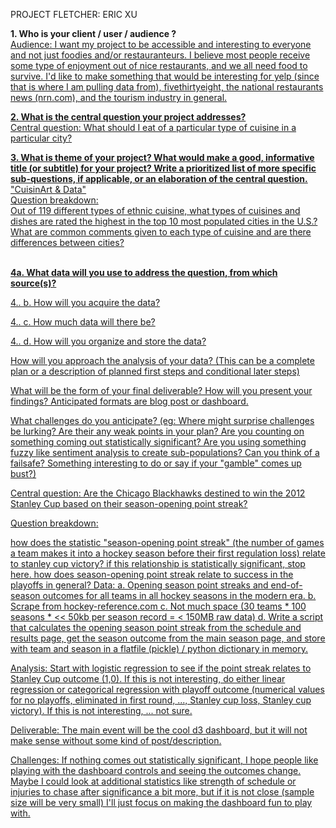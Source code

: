 PROJECT FLETCHER: ERIC XU

<b>1.  Who is your client / user / audience ?</b>
<br><u>Audience:
I want my project to be accessible and interesting to everyone and not just foodies and/or restauranteurs.  I believe most people receive some type of enjoyment out of nice restaurants, and we all need food to survive.   I'd like to make something that would be interesting for yelp (since that is where I am pulling data from), fivethirtyeight, the national restaurants news (nrn.com), and the tourism industry in general.

<b>2.  What is the central question your project addresses?</b>
<br><u>Central question:</u>
What should I eat of a particular type of cuisine in a particular city?

<b>3.  What is theme of your project?
What would make a good, informative title (or subtitle) for your project?
Write a prioritized list of more specific sub-questions, if applicable, or an elaboration of the central question.</b>
<br>"CuisinArt & Data"
<br>Question breakdown:
<br>Out of 119 different types of ethnic cuisine, what types of cuisines and dishes are rated the highest in the top 10 most populated cities in the U.S.?  What are common comments given to each type of cuisine and are there differences between cities?

<br>
<b>4a. What data will you use to address the question, from which source(s)?</b>

4.. b. How will you acquire the data?

4.. c. How much data will there be?

4.. d. How will you organize and store the data?

How will you approach the analysis of your data? 
(This can be a complete plan or a description of planned first steps and conditional later steps)

What will be the form of your final deliverable? How will you present your findings? 
Anticipated formats are blog post or dashboard.

What challenges do you anticipate?
(eg: Where might surprise challenges be lurking? Are their any weak points in your plan? Are you counting on something coming out statistically significant? Are you using something fuzzy like sentiment analysis to create sub-populations? Can you think of a failsafe? Something interesting to do or say if your "gamble" comes up bust?)


Central question:
Are the Chicago Blackhawks destined to win the 2012 Stanley Cup based on their season-opening point streak?

Question breakdown:

how does the statistic "season-opening point streak" (the number of games a team makes it into a hockey season before their first regulation loss) relate to stanley cup victory? if this relationship is statistically significant, stop here.
how does season-opening point streak relate to success in the playoffs in general?
Data: 
a. Opening season point streaks and end-of-season outcomes for all teams in all hockey seasons in the modern era. b. Scrape from hockey-reference.com
c. Not much space (30 teams * 100 seasons * << 50kb per season record = < 150MB raw data) 
d. Write a script that calculates the opening season point streak from the schedule and results page, get the season outcome from the main season page, and store with team and season in a flatfile (pickle) / python dictionary in memory.

Analysis:
Start with logistic regression to see if the point streak relates to Stanley Cup outcome (1,0). If this is not interesting, do either linear regression or categorical regression with playoff outcome (numerical values for no playoffs, eliminated in first round, ..., Stanley cup loss, Stanley cup victory). If this is not interesting, ... not sure.

Deliverable:
The main event will be the cool d3 dashboard, but it will not make sense without some kind of post/description.

Challenges:
If nothing comes out statistically significant, I hope people like playing with the dashboard controls and seeing the outcomes change. Maybe I could look at additional statistics like strength of schedule or injuries to chase after significance a bit more, but if it is not close (sample size will be very small) I'll just focus on making the dashboard fun to play with.
